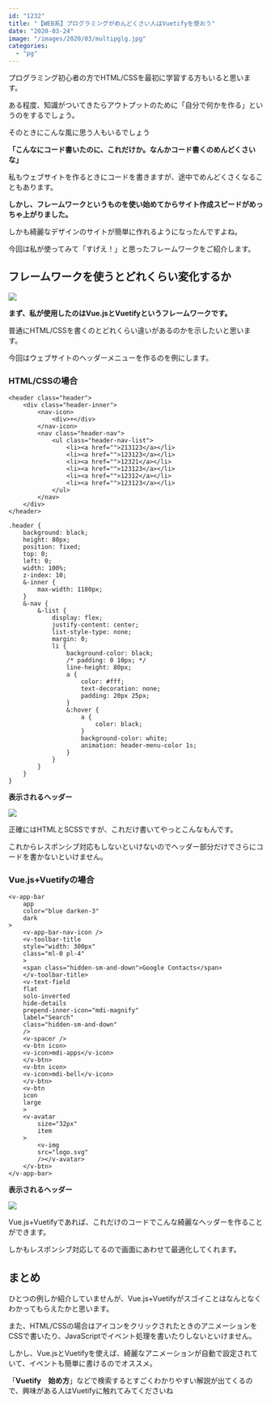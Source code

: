 ```yaml
---
id: "1232"
title: "【WEB系】プログラミングがめんどくさい人はVuetifyを使おう"
date: "2020-03-24"
image: "/images/2020/03/multipglg.jpg"
categories: 
  - "pg"
---
```


プログラミング初心者の方でHTML/CSSを最初に学習する方もいると思います。

ある程度、知識がついてきたらアウトプットのために「自分で何かを作る」というのをするでしょう。

そのときにこんな風に思う人もいるでしょう

**「こんなにコード書いたのに、これだけか。なんかコード書くのめんどくさいな」**

私もウェブサイトを作るときにコードを書きますが、途中でめんどくさくなることもあります。

**しかし、フレームワークというものを使い始めてからサイト作成スピードがめっちゃ上がりました。**

しかも綺麗なデザインのサイトが簡単に作れるようになったんですよね。

今回は私が使ってみて「すげえ！」と思ったフレームワークをご紹介します。

## フレームワークを使うとどれくらい変化するか

![](../../assets/images/2020/03/vuetify-logo.png)

**まず、私が使用したのはVue.jsとVuetifyというフレームワークです。**

普通にHTML/CSSを書くのとどれくらい違いがあるのかを示したいと思います。

今回はウェブサイトのヘッダーメニューを作るのを例にします。

### **HTML/CSSの場合**

```
<header class="header">
    <div class="header-inner">
        <nav-icon>
            <div>+</div>
        </nav-icon>
        <nav class="header-nav">
            <ul class="header-nav-list">
                <li><a href="">213123</a></li>
                <li><a href="">123123</a></li>
                <li><a href="">12321</a></li>
                <li><a href="">123123</a></li>
                <li><a href="">12312</a></li>
                <li><a href="">123123</a></li>
            </ul>
        </nav>
    </div>
</header>
```

```
.header {
    background: black;
    height: 80px;
    position: fixed;
    top: 0;
    left: 0;
    width: 100%;
    z-index: 10;
    &-inner {
        max-width: 1180px;
    }
    &-nav {
        &-list {
            display: flex;
            justify-content: center;
            list-style-type: none;
            margin: 0;
            li {
                background-color: black;
                /* padding: 0 10px; */
                line-height: 80px;
                a {
                    color: #fff;
                    text-decoration: none;
                    padding: 20px 25px;
                }
                &:hover {
                    a {
                        color: black;
                    }
                    background-color: white;
                    animation: header-menu-color 1s;
                }
            }
        }
    }
}
```

**表示されるヘッダー**

![](../../assets/images/2020/03/headmenu-1.png)

正確にはHTMLとSCSSですが、これだけ書いてやっとこんなもんです。

これからレスポンシブ対応もしないといけないのでヘッダー部分だけでさらにコードを書かないといけません。

### Vue.js+Vuetifyの場合

```
<v-app-bar
    app
    color="blue darken-3"
    dark
>
    <v-app-bar-nav-icon />
    <v-toolbar-title
    style="width: 300px"
    class="ml-0 pl-4"
    >
    <span class="hidden-sm-and-down">Google Contacts</span>
    </v-toolbar-title>
    <v-text-field
    flat
    solo-inverted
    hide-details
    prepend-inner-icon="mdi-magnify"
    label="Search"
    class="hidden-sm-and-down"
    />
    <v-spacer />
    <v-btn icon>
    <v-icon>mdi-apps</v-icon>
    </v-btn>
    <v-btn icon>
    <v-icon>mdi-bell</v-icon>
    </v-btn>
    <v-btn
    icon
    large
    >
    <v-avatar
        size="32px"
        item
    >
        <v-img
        src="logo.svg"
        /></v-avatar>
    </v-btn>
</v-app-bar>
```

**表示されるヘッダー**

![](../../assets/images/2020/03/headmenu-2.png)

Vue.js+Vuetifyであれば、これだけのコードでこんな綺麗なヘッダーを作ることができます。

しかもレスポンシブ対応してるので画面にあわせて最適化してくれます。

## まとめ

ひとつの例しか紹介していませんが、Vue.js+Vuetifyがスゴイことはなんとなくわかってもらえたかと思います。

また、HTML/CSSの場合はアイコンをクリックされたときのアニメーションをCSSで書いたり、JavaScriptでイベント処理を書いたりしないといけません。

しかし、Vue.jsとVuetifyを使えば、綺麗なアニメーションが自動で設定されていて、イベントも簡単に書けるのでオススメ。

「**Vuetify　始め方**」などで検索するとすごくわかりやすい解説が出てくるので、興味がある人はVuetifyに触れてみてくださいね
